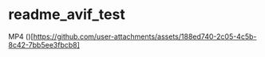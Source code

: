 # readme_avif_test

MP4
()[https://github.com/user-attachments/assets/188ed740-2c05-4c5b-8c42-7bb5ee3fbcb8]

